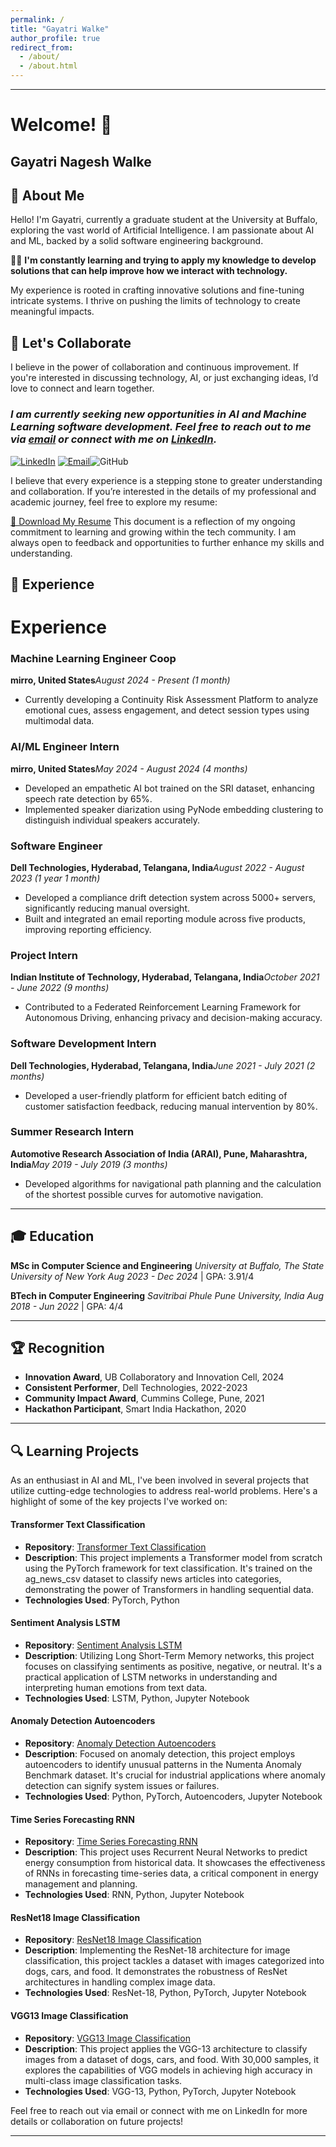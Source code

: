 ```yaml
---
permalink: /
title: "Gayatri Walke"
author_profile: true
redirect_from: 
  - /about/
  - /about.html
---
```

---

# Welcome! 🌼

## Gayatri Nagesh Walke

## 🌱 About Me

Hello! I'm Gayatri, currently a graduate student at the University at Buffalo, exploring the vast world of Artificial Intelligence. I am passionate about AI and ML, backed by a solid software engineering background.

👩‍💻 **I'm constantly learning and trying to apply my knowledge to develop solutions that can help improve how we interact with technology.**

 My experience is rooted in crafting innovative solutions and fine-tuning intricate systems. I thrive on pushing the limits of technology to create meaningful impacts.

## 🤝 Let's Collaborate

I believe in the power of collaboration and continuous improvement. If you're interested in discussing technology, AI, or just exchanging ideas, I’d love to connect and learn together.

### *I am currently seeking new opportunities in AI and Machine Learning software development. Feel free to reach out to me via [email](mailto:gayatriwalke23@gmail.com) or connect with me on [LinkedIn](https://www.linkedin.com/in/gayatriwalke/).*

[![LinkedIn](https://img.shields.io/badge/LinkedIn-blue?style=flat-square&logo=linkedin)](https://www.linkedin.com/in/gayatriwalke) [![Email](https://img.shields.io/badge/Email-red?style=flat-square&logo=gmail)](mailto:gayatriwalke23@gmail.com)![GitHub](https://img.shields.io/badge/GitHub-black?style=flat-square&logo=github)

I believe that every experience is a stepping stone to greater understanding and collaboration. If you’re interested in the details of my professional and academic journey, feel free to explore my resume:

[📄 Download My Resume](https://drive.google.com/file/d/17wpAyNtjW47N7sQGN2Zd63JMPp_E4o15/view?usp=sharing)
This document is a reflection of my ongoing commitment to learning and growing within the tech community. I am always open to feedback and opportunities to further enhance my skills and understanding.

## 💼 Experience

# Experience

### Machine Learning Engineer Coop

**mirro, United States**_August 2024 - Present (1 month)_

- Currently developing a Continuity Risk Assessment Platform to analyze emotional cues, assess engagement, and detect session types using multimodal data.

### AI/ML Engineer Intern

**mirro, United States**_May 2024 - August 2024 (4 months)_

- Developed an empathetic AI bot trained on the SRI dataset, enhancing speech rate detection by 65%.
- Implemented speaker diarization using PyNode embedding clustering to distinguish individual speakers accurately.

### Software Engineer

**Dell Technologies, Hyderabad, Telangana, India**_August 2022 - August 2023 (1 year 1 month)_

- Developed a compliance drift detection system across 5000+ servers, significantly reducing manual oversight.
- Built and integrated an email reporting module across five products, improving reporting efficiency.

### Project Intern

**Indian Institute of Technology, Hyderabad, Telangana, India**_October 2021 - June 2022 (9 months)_

- Contributed to a Federated Reinforcement Learning Framework for Autonomous Driving, enhancing privacy and decision-making accuracy.

### Software Development Intern

**Dell Technologies, Hyderabad, Telangana, India**_June 2021 - July 2021 (2 months)_

- Developed a user-friendly platform for efficient batch editing of customer satisfaction feedback, reducing manual intervention by 80%.

### Summer Research Intern

**Automotive Research Association of India (ARAI), Pune, Maharashtra, India**_May 2019 - July 2019 (3 months)_

- Developed algorithms for navigational path planning and the calculation of the shortest possible curves for automotive navigation.

---

## 🎓 Education

**MSc in Computer Science and Engineering**
_University at Buffalo, The State University of New York_
_Aug 2023 - Dec 2024_ | GPA: 3.91/4

**BTech in Computer Engineering**
_Savitribai Phule Pune University, India_
_Aug 2018 - Jun 2022_ | GPA: 4/4

---

## 🏆 Recognition

- **Innovation Award**, UB Collaboratory and Innovation Cell, 2024
- **Consistent Performer**, Dell Technologies, 2022-2023
- **Community Impact Award**, Cummins College, Pune, 2021
- **Hackathon Participant**, Smart India Hackathon, 2020

---

## 🔍 Learning Projects

As an enthusiast in AI and ML, I've been involved in several projects that utilize cutting-edge technologies to address real-world problems. Here's a highlight of some of the key projects I've worked on:

#### Transformer Text Classification
- **Repository**: [Transformer Text Classification](https://github.com/GayatriWalke23/transformer-text-classification)
- **Description**: This project implements a Transformer model from scratch using the PyTorch framework for text classification. It's trained on the ag_news_csv dataset to classify news articles into categories, demonstrating the power of Transformers in handling sequential data.
- **Technologies Used**: PyTorch, Python

#### Sentiment Analysis LSTM
- **Repository**: [Sentiment Analysis LSTM](https://github.com/GayatriWalke23/Sentiment_Analysis_LSTM)
- **Description**: Utilizing Long Short-Term Memory networks, this project focuses on classifying sentiments as positive, negative, or neutral. It's a practical application of LSTM networks in understanding and interpreting human emotions from text data.
- **Technologies Used**: LSTM, Python, Jupyter Notebook

#### Anomaly Detection Autoencoders
- **Repository**: [Anomaly Detection Autoencoders](https://github.com/GayatriWalke23/Anomaly_Detection_Autoencoders)
- **Description**: Focused on anomaly detection, this project employs autoencoders to identify unusual patterns in the Numenta Anomaly Benchmark dataset. It's crucial for industrial applications where anomaly detection can signify system issues or failures.
- **Technologies Used**: Python, PyTorch, Autoencoders, Jupyter Notebook

#### Time Series Forecasting RNN
- **Repository**: [Time Series Forecasting RNN](https://github.com/GayatriWalke23/Time_Series_Forecasting_RNN)
- **Description**: This project uses Recurrent Neural Networks to predict energy consumption from historical data. It showcases the effectiveness of RNNs in forecasting time-series data, a critical component in energy management and planning.
- **Technologies Used**: RNN, Python, Jupyter Notebook

#### ResNet18 Image Classification
- **Repository**: [ResNet18 Image Classification](https://github.com/GayatriWalke23/ResNet18_Image_Classification)
- **Description**: Implementing the ResNet-18 architecture for image classification, this project tackles a dataset with images categorized into dogs, cars, and food. It demonstrates the robustness of ResNet architectures in handling complex image data.
- **Technologies Used**: ResNet-18, Python, PyTorch, Jupyter Notebook

#### VGG13 Image Classification
- **Repository**: [VGG13 Image Classification](https://github.com/GayatriWalke23/VGG13_Image_Classification)
- **Description**: This project applies the VGG-13 architecture to classify images from a dataset of dogs, cars, and food. With 30,000 samples, it explores the capabilities of VGG models in achieving high accuracy in multi-class image classification tasks.
- **Technologies Used**: VGG-13, Python, PyTorch, Jupyter Notebook

Feel free to reach out via email or connect with me on LinkedIn for more details or collaboration on future projects!

---
